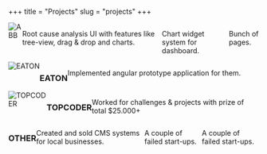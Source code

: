+++
title = "Projects"
slug = "projects"
+++

<div class="project"> 
    <img src="/images/abb.png" alt="ABB">
    <p class="project-detail">Root cause analysis UI with features like tree-view, drag & drop and charts.</p>
    <p class="project-detail">Chart widget system for dashboard.</p>
    <p class="project-detail">Bunch of pages.</p>
</div>

<div class="project"> 
    <img src="/images/eaton.svg" alt="EATON">
    <h3>EATON</h3>
    <p class="project-detail">Implemented angular prototype application for them.</p>
</div>

<div class="project"> 
    <img src="/images/topcoder.png" alt="TOPCODER">
    <h3>TOPCODER</h3>
    <p class="project-detail">Worked for challenges & projects with prize of total $25.000+</p>
</div>

<div class="project">
    <h3>OTHER</h3>
    <p class="project-detail">Created and sold CMS systems for local businesses.</p>
    <p class="project-detail">A couple of failed start-ups.</p>
    <p class="project-detail">A couple of failed start-ups.</p>
</div>

<style>
    .project {
        display: flex;
        max-width: 100%;
    }
    .project h3 {
        font-weight: bold;
    }
</style>